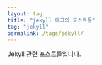 ```yaml
---
layout: tag
title: "jekyll 태그의 포스트들"
tag: "jekyll"
permalink: /tags/jekyll/
---
```


Jekyll 관련 포스트들입니다.
